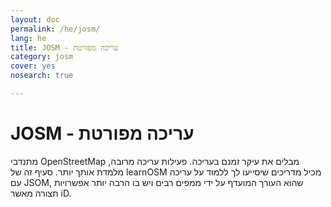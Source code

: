 ```yaml
---
layout: doc
permalink: /he/josm/
lang: he
title: JOSM - עריכה מפורטת
category: josm
cover: yes
nosearch: true

---
```


JOSM - עריכה מפורטת
================


מתנדבי OpenStreetMap מבלים את עיקר זמנם בעריכה. פעילות עריכה
מרובה, מלמדת אותך יותר. סעיף זה של learnOSM מכיל מדריכים שיסייעו לך
ללמוד על עריכה עם JSOM, שהוא העורך המועדף על ידי ממפים רבים ויש בו הרבה יותר אפשרויות תצורה מאשר iD.